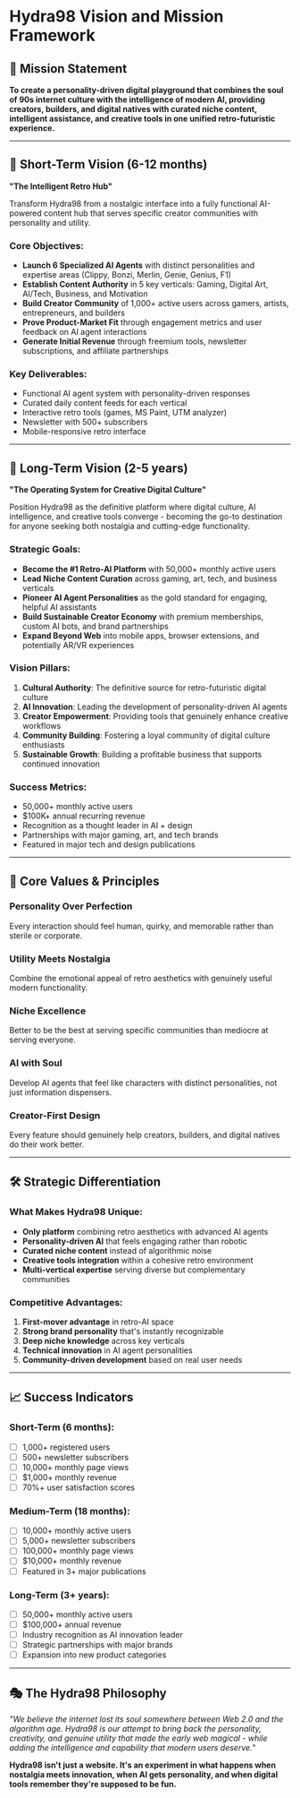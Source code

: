 # Hydra98 Vision and Mission Framework

## 🎯 Mission Statement

**To create a personality-driven digital playground that combines the soul of 90s internet culture with the intelligence of modern AI, providing creators, builders, and digital natives with curated niche content, intelligent assistance, and creative tools in one unified retro-futuristic experience.**

---

## 🚀 Short-Term Vision (6-12 months)

**"The Intelligent Retro Hub"**

Transform Hydra98 from a nostalgic interface into a fully functional AI-powered content hub that serves specific creator communities with personality and utility.

### Core Objectives:

- **Launch 6 Specialized AI Agents** with distinct personalities and expertise areas (Clippy, Bonzi, Merlin, Genie, Genius, F1)
- **Establish Content Authority** in 5 key verticals: Gaming, Digital Art, AI/Tech, Business, and Motivation
- **Build Creator Community** of 1,000+ active users across gamers, artists, entrepreneurs, and builders
- **Prove Product-Market Fit** through engagement metrics and user feedback on AI agent interactions
- **Generate Initial Revenue** through freemium tools, newsletter subscriptions, and affiliate partnerships

### Key Deliverables:

- Functional AI agent system with personality-driven responses
- Curated daily content feeds for each vertical
- Interactive retro tools (games, MS Paint, UTM analyzer)
- Newsletter with 500+ subscribers
- Mobile-responsive retro interface

---

## 🌟 Long-Term Vision (2-5 years)

**"The Operating System for Creative Digital Culture"**

Position Hydra98 as the definitive platform where digital culture, AI intelligence, and creative tools converge - becoming the go-to destination for anyone seeking both nostalgia and cutting-edge functionality.

### Strategic Goals:

- **Become the #1 Retro-AI Platform** with 50,000+ monthly active users
- **Lead Niche Content Curation** across gaming, art, tech, and business verticals
- **Pioneer AI Agent Personalities** as the gold standard for engaging, helpful AI assistants
- **Build Sustainable Creator Economy** with premium memberships, custom AI bots, and brand partnerships
- **Expand Beyond Web** into mobile apps, browser extensions, and potentially AR/VR experiences

### Vision Pillars:

1. **Cultural Authority**: The definitive source for retro-futuristic digital culture
2. **AI Innovation**: Leading the development of personality-driven AI agents
3. **Creator Empowerment**: Providing tools that genuinely enhance creative workflows
4. **Community Building**: Fostering a loyal community of digital culture enthusiasts
5. **Sustainable Growth**: Building a profitable business that supports continued innovation

### Success Metrics:

- 50,000+ monthly active users
- $100K+ annual recurring revenue
- Recognition as a thought leader in AI + design
- Partnerships with major gaming, art, and tech brands
- Featured in major tech and design publications

---

## 🎨 Core Values & Principles

### **Personality Over Perfection**

Every interaction should feel human, quirky, and memorable rather than sterile or corporate.

### **Utility Meets Nostalgia**

Combine the emotional appeal of retro aesthetics with genuinely useful modern functionality.

### **Niche Excellence**

Better to be the best at serving specific communities than mediocre at serving everyone.

### **AI with Soul**

Develop AI agents that feel like characters with distinct personalities, not just information dispensers.

### **Creator-First Design**

Every feature should genuinely help creators, builders, and digital natives do their work better.

---

## 🛠️ Strategic Differentiation

### What Makes Hydra98 Unique:

- **Only platform** combining retro aesthetics with advanced AI agents
- **Personality-driven AI** that feels engaging rather than robotic
- **Curated niche content** instead of algorithmic noise
- **Creative tools integration** within a cohesive retro environment
- **Multi-vertical expertise** serving diverse but complementary communities

### Competitive Advantages:

1. **First-mover advantage** in retro-AI space
2. **Strong brand personality** that's instantly recognizable
3. **Deep niche knowledge** across key verticals
4. **Technical innovation** in AI agent personalities
5. **Community-driven development** based on real user needs

---

## 📈 Success Indicators

### Short-Term (6 months):

- [ ] 1,000+ registered users
- [ ] 500+ newsletter subscribers
- [ ] 10,000+ monthly page views
- [ ] $1,000+ monthly revenue
- [ ] 70%+ user satisfaction scores

### Medium-Term (18 months):

- [ ] 10,000+ monthly active users
- [ ] 5,000+ newsletter subscribers
- [ ] 100,000+ monthly page views
- [ ] $10,000+ monthly revenue
- [ ] Featured in 3+ major publications

### Long-Term (3+ years):

- [ ] 50,000+ monthly active users
- [ ] $100,000+ annual revenue
- [ ] Industry recognition as AI innovation leader
- [ ] Strategic partnerships with major brands
- [ ] Expansion into new product categories

---

## 🎭 The Hydra98 Philosophy

_"We believe the internet lost its soul somewhere between Web 2.0 and the algorithm age. Hydra98 is our attempt to bring back the personality, creativity, and genuine utility that made the early web magical - while adding the intelligence and capability that modern users deserve."_

**Hydra98 isn't just a website. It's an experiment in what happens when nostalgia meets innovation, when AI gets personality, and when digital tools remember they're supposed to be fun.**
